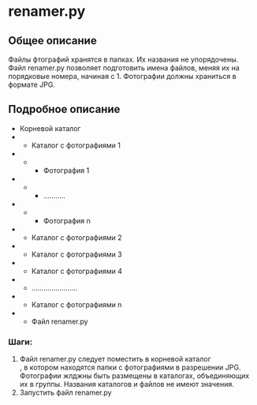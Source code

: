 # renamer.py

## Общее описание

Файлы фтографий хранятся в папках. Их названия не упорядочены. 
Файл renamer.py позволяет подготовить имена файлов, меняя их на порядковые номера, начиная с 1.
Фотографии должны храниться в формате JPG.

## Подробное описание

* Корневой каталог
* * Каталог с фотографиями 1
* * * Фотография 1
* * * ...........
* * * Фотография n
* * Каталог с фотографиями 2
* * Каталог с фотографиями 3
* * Каталог с фотографиями 4
* * .......................
* * Каталог с фотографиями n
* * Файл renamer.py

### Шаги:

1. Файл renamer.py следует поместить в корневой каталог</br>, в котором находятся папки с фотографиями в разрешении JPG. 
Фотографии жлджны быть размещены в каталогах, объединяющих их в группы. Названия каталогов и файлов не имеют значения.
2. Запустить файл renamer.py
